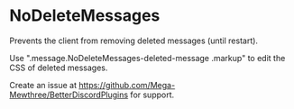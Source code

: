 # NoDeleteMessages

Prevents the client from removing deleted messages (until restart).

Use ".message.NoDeleteMessages-deleted-message .markup" to edit the CSS of deleted messages.

Create an issue at https://github.com/Mega-Mewthree/BetterDiscordPlugins for support.
